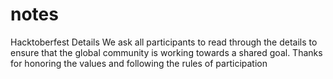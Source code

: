 # notes 
Hacktoberfest Details
We ask all participants to read through the details to ensure that the global community is working towards a shared goal. Thanks for honoring the values and following the rules of participation
